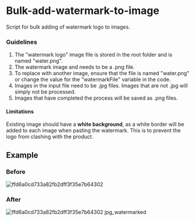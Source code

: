 # Bulk-add-watermark-to-image
Script for bulk adding of watermark logo to images.

### Guidelines
1. The "watermark logo" image file is stored in the root folder and is named "water.png".
2. The watermark image and needs to be a .png file.
3. To replace with another image, ensure that the file is named "water.png" or change the value for the "watermarkFile" variable in the code. 
4. Images in the input file need to be .jpg files. Images that are not .jpg will simply not be processed.
5. Images that have completed the process will be saved as .png files. 

#### Limitations 
Existing image should have a <strong>white background</strong>, as a white border will be added to each image when pasting the watermark. 
This is to prevent the logo from clashing with the product. 

## Example

### Before
![ffd6a0cd733a82fb2dff3f35e7b64302](https://user-images.githubusercontent.com/57295582/152694956-822cb93b-573e-4313-81b7-9460b517fd5d.jpg)
### After
![ffd6a0cd733a82fb2dff3f35e7b64302 jpg_watermarked](https://user-images.githubusercontent.com/57295582/152694951-c753cf46-b8fc-4ff1-9098-b51dc92dde2a.png)
